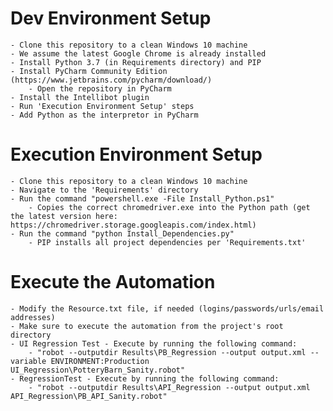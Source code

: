 # Dev Environment Setup
    - Clone this repository to a clean Windows 10 machine
    - We assume the latest Google Chrome is already installed
    - Install Python 3.7 (in Requirements directory) and PIP
    - Install PyCharm Community Edition (https://www.jetbrains.com/pycharm/download/)
        - Open the repository in PyCharm
    - Install the Intellibot plugin
    - Run 'Execution Environment Setup' steps
    - Add Python as the interpretor in PyCharm

# Execution Environment Setup
    - Clone this repository to a clean Windows 10 machine
    - Navigate to the 'Requirements' directory
    - Run the command "powershell.exe -File Install_Python.ps1"
        - Copies the correct chromedriver.exe into the Python path (get the latest version here: https://chromedriver.storage.googleapis.com/index.html)
    - Run the command "python Install_Dependencies.py"
        - PIP installs all project dependencies per 'Requirements.txt'

# Execute the Automation
    - Modify the Resource.txt file, if needed (logins/passwords/urls/email addresses)
    - Make sure to execute the automation from the project's root directory
    - UI Regression Test - Execute by running the following command:
        - "robot --outputdir Results\PB_Regression --output output.xml --variable ENVIRONMENT:Production UI_Regression\PotteryBarn_Sanity.robot"
    - RegressionTest - Execute by running the following command:
        - "robot --outputdir Results\API_Regression --output output.xml API_Regression\PB_API_Sanity.robot"

